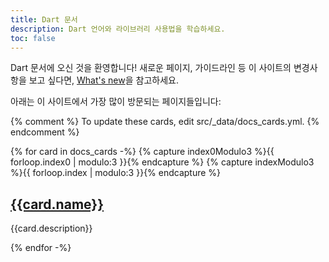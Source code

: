 ```yaml
---
title: Dart 문서
description: Dart 언어와 라이브러리 사용법을 학습하세요.
toc: false
---
```


Dart 문서에 오신 것을 환영합니다!
새로운 페이지, 가이드라인 등 이 사이트의 변경사항을 보고 싶다면, 
[What's new][]을 참고하세요.

[What's new]: /guides/whats-new

아래는 이 사이트에서 가장 많이 방문되는 페이지들입니다:

{% comment %}
To update these cards, edit src/_data/docs_cards.yml.
{% endcomment %}

<div class="card-grid">
{% for card in docs_cards -%}
  {% capture index0Modulo3 %}{{ forloop.index0 | modulo:3 }}{% endcapture %}
  {% capture indexModulo3 %}{{ forloop.index | modulo:3 }}{% endcapture %}
  <div class="card">
    <h2><a href="{{card.url}}">{{card.name}}</a></h2>
    <p>{{card.description}}</p>
  </div>
{% endfor -%}
</div>
